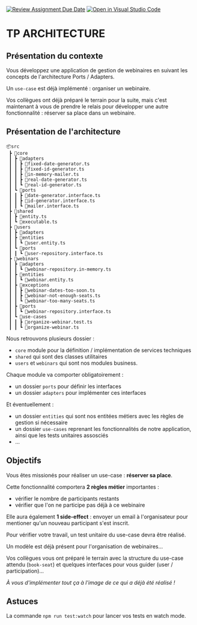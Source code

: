 [![Review Assignment Due Date](https://classroom.github.com/assets/deadline-readme-button-22041afd0340ce965d47ae6ef1cefeee28c7c493a6346c4f15d667ab976d596c.svg)](https://classroom.github.com/a/gigEquVx)
[![Open in Visual Studio Code](https://classroom.github.com/assets/open-in-vscode-2e0aaae1b6195c2367325f4f02e2d04e9abb55f0b24a779b69b11b9e10269abc.svg)](https://classroom.github.com/online_ide?assignment_repo_id=17778644&assignment_repo_type=AssignmentRepo)
# TP ARCHITECTURE

## Présentation du contexte

Vous développez une application de gestion de webinaires en suivant les concepts de l'architecture Ports / Adapters.

Un `use-case` est déjà implémenté : organiser un webinaire.

Vos collègues ont déjà préparé le terrain pour la suite, mais c'est maintenant à vous de prendre le relais pour développer une autre fonctionnalité : réserver sa place dans un webinaire.

## Présentation de l'architecture

```
📦src
 ┣ 📂core
 ┃ ┣ 📂adapters
 ┃ ┃ ┣ 📜fixed-date-generator.ts
 ┃ ┃ ┣ 📜fixed-id-generator.ts
 ┃ ┃ ┣ 📜in-memory-mailer.ts
 ┃ ┃ ┣ 📜real-date-generator.ts
 ┃ ┃ ┗ 📜real-id-generator.ts
 ┃ ┗ 📂ports
 ┃ ┃ ┣ 📜date-generator.interface.ts
 ┃ ┃ ┣ 📜id-generator.interface.ts
 ┃ ┃ ┗ 📜mailer.interface.ts
 ┣ 📂shared
 ┃ ┣ 📜entity.ts
 ┃ ┗ 📜executable.ts
 ┣ 📂users
 ┃ ┣ 📂adapters
 ┃ ┣ 📂entities
 ┃ ┃ ┗ 📜user.entity.ts
 ┃ ┗ 📂ports
 ┃ ┃ ┗ 📜user-repository.interface.ts
 ┣ 📂webinars
 ┃ ┣ 📂adapters
 ┃ ┃ ┗ 📜webinar-repository.in-memory.ts
 ┃ ┣ 📂entities
 ┃ ┃ ┗ 📜webinar.entity.ts
 ┃ ┣ 📂exceptions
 ┃ ┃ ┣ 📜webinar-dates-too-soon.ts
 ┃ ┃ ┣ 📜webinar-not-enough-seats.ts
 ┃ ┃ ┗ 📜webinar-too-many-seats.ts
 ┃ ┣ 📂ports
 ┃ ┃ ┗ 📜webinar-repository.interface.ts
 ┃ ┗ 📂use-cases
 ┃ ┃ ┣ 📜organize-webinar.test.ts
 ┃ ┃ ┗ 📜organize-webinar.ts
```

Nous retrouvons plusieurs dossier :

- `core` module pour la définition / implémentation de services techniques
- `shared` qui sont des classes utilitaires
- `users` et `webinars` qui sont nos modules business.

Chaque module va comporter obligatoirement :

- un dossier `ports` pour définir les interfaces
- un dossier `adapters` pour implémenter ces interfaces

Et éventuellement :

- un dossier `entities` qui sont nos entitées métiers avec les règles de gestion si nécessaire
- un dossier `use-cases` reprenant les fonctionnalités de notre application, ainsi que les tests unitaires assosciés
- ...

## Objectifs

Vous êtes missionés pour réaliser un use-case : **réserver sa place**.

Cette fonctionnalité comportera **2 règles métier** importantes :

- vérifier le nombre de participants restants
- vérifier que l'on ne participe pas déjà à ce webinaire

Elle aura également **1 side-effect** : envoyer un email à l'organisateur pour mentioner qu'un nouveau participant s'est inscrit.

Pour vérifier votre travail, un test unitaire du use-case devra être réalisé.

Un modèle est déjà présent pour l'organisation de webinaires...

Vos collègues vous ont préparé le terrain avec la structure du use-case attendu (`book-seat`) et quelques interfaces pour vous guider (user / participation)...

_À vous d'implémenter tout ça à l'image de ce qui a déjà été réalisé !_

## Astuces

La commande `npm run test:watch` pour lancer vos tests en watch mode.
